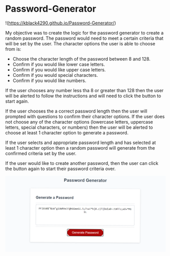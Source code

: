 # Password-Generator  
!(https://kblack4290.github.io/Password-Generator/)

My objective was to create the logic for the password generator to create a random password. The password would need to meet a certain criteria that will be set by the user. The character options the user is able to choose from is:

* Choose the character length of the password between 8 and 128.
* Confirm if you would like lower case letters.
* Confirm if you would like upper case letters.
* Confirm if you would special characters. 
* Confirm if you would like numbers.

If the user chooses any number less tha 8 or greater than 128 then the user will be alerted to follow the instructions and will need to click the button to start again. 

If the user chooses the a correct password length then the user will prompted with questions to confirm their character options. If the user does not choose any of the character options (lowercase letters, uppercase letters, special characters, or numbers) then the user will be alerted to choose at least 1 character option to generate a password. 

If the user selects and appropriate password length and has selected at least 1 character option then a random password will generate from the confirmed criteria set by the user. 

If the user would like to create another password, then the user can click the button again to start their password criteria over. 

![Window screenshot](/Password_Generator_Screenshot.png?raw=true "Password Generator")